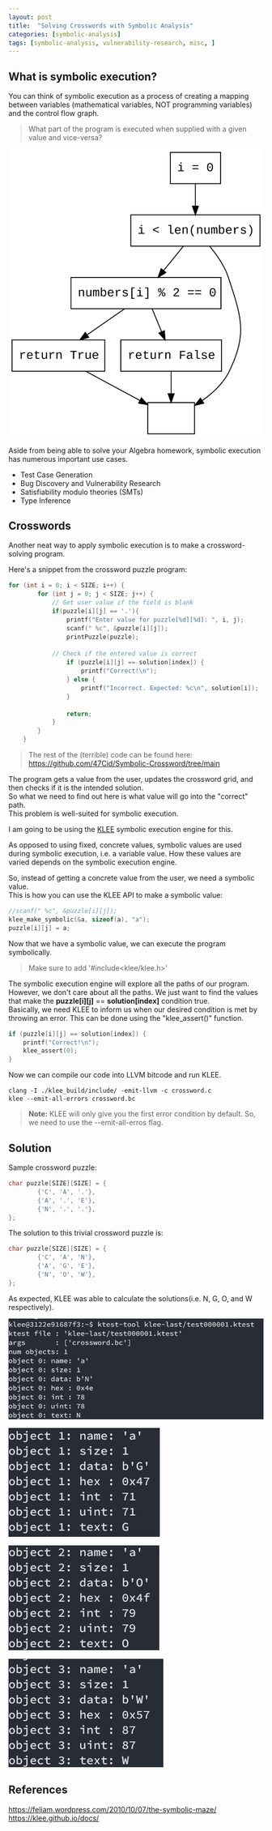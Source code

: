 ```yaml
---
layout: post
title:  "Solving Crosswords with Symbolic Analysis"
categories: [symbolic-analysis]
tags: [symbolic-analysis, vulnerability-research, misc, ]
---
```


## What is symbolic execution?
You can think of symbolic execution as a process of creating a mapping between variables (mathematical variables, NOT programming variables) and the control flow graph. 
> What part of the program is executed when supplied with a given value and vice-versa?

![Control Flow Graph](/images/cfg.svg)

Aside from being able to solve your Algebra homework, symbolic execution has numerous important use cases.
* Test Case Generation 
* Bug Discovery and Vulnerability Research
* Satisfiability modulo theories (SMTs)
* Type Inference

## Crosswords
Another neat way to apply symbolic execution is to make a crossword-solving program.

Here's a snippet from the crossword puzzle program: 

```c
for (int i = 0; i < SIZE; i++) {
        for (int j = 0; j < SIZE; j++) {
            // Get user value if the field is blank
            if(puzzle[i][j] == '.'){
                printf("Enter value for puzzle[%d][%d]: ", i, j);
                scanf(" %c", &puzzle[i][j]);
                printPuzzle(puzzle);

            // Check if the entered value is correct
                if (puzzle[i][j] == solution[index]) {
                    printf("Correct!\n");
                } else {
                    printf("Incorrect. Expected: %c\n", solution[i]);
                }

                return;
            }
        }
    }
```
> The rest of the (terrible) code can be found here: https://github.com/47Cid/Symbolic-Crossword/tree/main 

The program gets a value from the user, updates the crossword grid, and then checks if it is the intended solution.  
So what we need to find out here is what value will go into the "correct" path.  
This problem is well-suited for symbolic execution.

I am going to be using the [KLEE](https://klee.github.io/docs/) symbolic execution engine for this.

As opposed to using fixed, concrete values, symbolic values are used during symbolic execution, i.e. a variable value.
How these values are varied depends on the symbolic execution engine.

So, instead of getting a concrete value from the user, we need a symbolic value.  
This is how you can use the KLEE API to make a symbolic value:
```c
//scanf(" %c", &puzzle[i][j]);
klee_make_symbolic(&a, sizeof(a), "a");
puzzle[i][j] = a;
```

Now that we have a symbolic value, we can execute the program symbolically.
> Make sure to add '#include<klee/klee.h>'

The symbolic execution engine will explore all the paths of our program.
However, we don't care about all the paths. We just want to find the values that make the __puzzle[i][j]__ == __solution[index]__ condition true.  
Basically, we need KLEE to inform us when our desired condition is met by throwing an error. This can be done using the "klee_assert()" function.
```c
if (puzzle[i][j] == solution[index]) {
    printf("Correct!\n");
    klee_assert(0);
} 
```

Now we can compile our code into LLVM bitcode and run KLEE.

```shell
clang -I ./klee_build/include/ -emit-llvm -c crossword.c
klee --emit-all-errors crossword.bc
```
> **Note:** KLEE will only give you the first error condition by default. So, we need to use the --emit-all-erros flag.

## Solution
Sample crossword puzzle:
```c
char puzzle[SIZE][SIZE] = {
        {'C', 'A', '.'},
        {'A', '.', 'E'},
        {'N', '.', '.'},
};
```
The solution to this trivial crossword puzzle is: 
```c
char puzzle[SIZE][SIZE] = {
        {'C', 'A', 'N'},
        {'A', 'G', 'E'},
        {'N', 'O', 'W'},
};
```

As expected, KLEE was able to calculate the solutions(i.e. N, G, O, and W respectively).

![](/images/1.png)

![](/images/2.png)

![](/images/3.png)

![](/images/4.png)

## References
https://feliam.wordpress.com/2010/10/07/the-symbolic-maze/
https://klee.github.io/docs/
